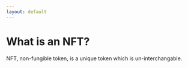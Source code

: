 ```yaml
---
layout: default
---
```


# What is an NFT?
NFT, non-fungible token, is a unique token which is un-interchangable. 
